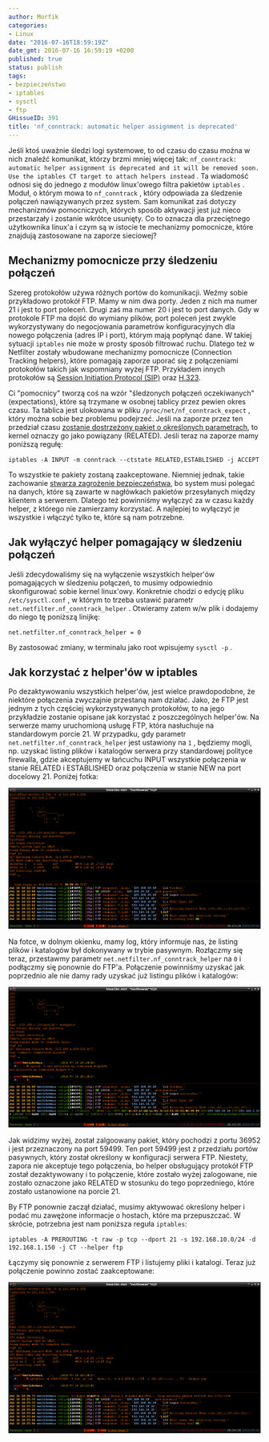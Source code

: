 ```yaml
---
author: Morfik
categories:
- Linux
date: "2016-07-16T18:59:19Z"
date_gmt: 2016-07-16 16:59:19 +0200
published: true
status: publish
tags:
- bezpieczeństwo
- iptables
- sysctl
- ftp
GHissueID: 391
title: 'nf_conntrack: automatic helper assignment is deprecated'
---
```


Jeśli ktoś uważnie śledzi logi systemowe, to od czasu do czasu można w nich znaleźć komunikat,
którzy brzmi mniej więcej tak: `nf_conntrack: automatic helper assignment is deprecated and it will
be removed soon. Use the iptables CT target to attach helpers instead` . Ta wiadomość odnosi się do
jednego z modułów linux'owego filtra pakietów `iptables` . Moduł, o którym mowa to `nf_conntrack` ,
który odpowiada za śledzenie połączeń nawiązywanych przez system. Sam komunikat zaś dotyczy
mechanizmów pomocniczych, których sposób aktywacji jest już nieco przestarzały i zostanie wkrótce
usunięty. Co to oznacza dla przeciętnego użytkownika linux'a i czym są w istocie te mechanizmy
pomocnicze, które znajdują zastosowane na zaporze sieciowej?

<!--more-->
## Mechanizmy pomocnicze przy śledzeniu połączeń

Szereg protokołów używa różnych portów do komunikacji. Weźmy sobie przykładowo protokół FTP. Mamy w
nim dwa porty. Jeden z nich ma numer 21 i jest to port poleceń. Drugi zaś ma numer 20 i jest to port
danych. Gdy w protokole FTP ma dojść do wymiany plików, port poleceń jest zwykle wykorzystywany do
negocjowania parametrów konfiguracyjnych dla nowego połączenia (adres IP i port), którym mają
popłynąć dane. W takiej sytuacji `iptables` nie może w prosty sposób filtrować ruchu. Dlatego też
w Netfilter zostały wbudowane mechanizmy pomocnicze (Connection Tracking helpers), które pomagają
zaporze uporać się z połączeniami protokołów takich jak wspomniany wyżej FTP. Przykładem innych
protokołów są [Session Initiation Protocol
(SIP)](https://pl.wikipedia.org/wiki/Session_Initiation_Protocol) oraz
[H.323](https://pl.wikipedia.org/wiki/H.323).

Ci "pomocnicy" tworzą coś na wzór "śledzonych połączeń oczekiwanych" (expectations), które są
trzymane w osobnej tablicy przez pewien okres czasu. Ta tablica jest ulokowana w pliku
`/proc/net/nf_conntrack_expect` , który można sobie bez problemu podejrzeć. Jeśli na zaporze przez
ten przedział czasu [zostanie dostrzeżony pakiet o określonych
parametrach](https://www.frozentux.net/iptables-tutorial/chunkyhtml/x1703.html), to kernel oznaczy
go jako powiązany (RELATED). Jeśli teraz na zaporze mamy poniższą regułę:

    iptables -A INPUT -m conntrack --ctstate RELATED,ESTABLISHED -j ACCEPT

To wszystkie te pakiety zostaną zaakceptowane. Niemniej jednak, takie zachowanie [stwarza zagrożenie
bezpieczeństwa](https://home.regit.org/netfilter-en/secure-use-of-helpers/), bo system musi polegać
na danych, które są zawarte w nagłówkach pakietów przesyłanych między klientem a serwerem. Dlatego
też powinniśmy wyłączyć za w czasu każdy helper, z którego nie zamierzamy korzystać. A najlepiej to
wyłączyć je wszystkie i włączyć tylko te, które są nam potrzebne.

## Jak wyłączyć helper pomagający w śledzeniu połączeń

Jeśli zdecydowaliśmy się na wyłączenie wszystkich helper'ów pomagających w śledzeniu połączeń, to
musimy odpowiednio skonfigurować sobie kernel linux'owy. Konkretnie chodzi o edycję pliku
`/etc/sysctl.conf` , w którym to trzeba ustawić parametr `net.netfilter.nf_conntrack_helper` .
Otwieramy zatem w/w plik i dodajemy do niego tę poniższą linijkę:

    net.netfilter.nf_conntrack_helper = 0

By zastosować zmiany, w terminalu jako root wpisujemy `sysctl -p` .

## Jak korzystać z helper'ów w iptables

Po dezaktywowaniu wszystkich helper'ów, jest wielce prawdopodobne, że niektóre połączenia zwyczajnie
przestaną nam działać. Jako, że FTP jest jednym z tych częściej wykorzystywanych protokołów, to na
jego przykładzie zostanie opisane jak korzystać z poszczególnych helper'ów. Na serwerze mamy
uruchomioną usługę FTP, która nasłuchuje na standardowym porcie 21. W przypadku, gdy parametr
`net.netfilter.nf_conntrack_helper` jest ustawiony na `1` , będziemy mogli, np. uzyskać listing
plików i katalogów serwera przy standardowej polityce firewalla, gdzie akceptujemy w łańcuchu INPUT
wszystkie połączenia w stanie RELATED i ESTABLISHED oraz połączenia w stanie NEW na port docelowy
21. Poniżej fotka:

![](/img/2016/07/1.ftp-iptables-helper-sledzenie-polaczen-firewall.png#huge)

Na fotce, w dolnym okienku, mamy log, który informuje nas, że listing plików i katalogów był
dokonywany w trybie pasywnym. Rozłączmy się teraz, przestawmy parametr
`net.netfilter.nf_conntrack_helper` na `0` i podłączmy się ponownie do FTP'a. Połączenie powinniśmy
uzyskać jak poprzednio ale nie damy rady uzyskać już listingu plików i katalogów:

![](/img/2016/07/2.ftp-iptables-helper-sledzenie-polaczen-firewall.png#huge)

Jak widzimy wyżej, został zalgoowany pakiet, który pochodzi z portu 36952 i jest przeznaczony na
port 59499. Ten port 59499 jest z przedziału portów pasywnych, który został określony w konfiguracji
serwera FTP. Niestety, zapora nie akceptuje tego połączenia, bo helper obsługujący protokół FTP
został dezaktywowany i to połączenie, które zostało wyżej zalogowane, nie zostało oznaczone jako
RELATED w stosunku do tego poprzedniego, które zostało ustanowione na porcie 21.

By FTP ponownie zaczął działać, musimy aktywować określony helper i podać mu zawężone informacje o
hostach, które ma przepuszczać. W skrócie, potrzebna jest nam poniższa reguła
    `iptables`:

    iptables -A PREROUTING -t raw -p tcp --dport 21 -s 192.168.10.0/24 -d 192.168.1.150 -j CT --helper ftp

Łączymy się ponownie z serwerem FTP i listujemy pliki i katalogi. Teraz już połączenie powinno
zostać zaakceptowane:

![](/img/2016/07/3.ftp-iptables-helper-sledzenie-polaczen-firewall.png#huge)
